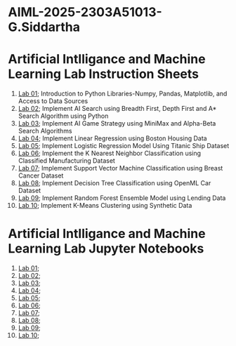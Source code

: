 # AIML-2025-2303A51013-G.Siddartha
# Artificial Intlligance and Machine Learning Lab Instruction Sheets
1. [Lab 01](https://github.com/2303A51013/AIML-2025/blob/main/AIML_A1.pdf); Introduction to Python Libraries-Numpy, Pandas, Matplotlib, and Access to Data Sources
2. [Lab 02](https://github.com/2303A51013/AIML-2025/blob/main/AIML_A2.pdf); Implement AI Search using Breadth First, Depth First and A* Search Algorithm using Python
3. [Lab 03](https://github.com/2303A51013/AIML-2025/blob/main/AIML_A3.pdf); Implement AI Game Strategy using MiniMax and Alpha-Beta Search Algorithms
4. [Lab 04](https://github.com/2303A51013/AIML-2025/blob/main/AIML_A4.pdf); Implement Linear Regression using Boston Housing Data
5. [Lab 05](https://github.com/2303A51013/AIML-2025/blob/main/AIML_A5.pdf); Implement Logistic Regression Model Using Titanic Ship Dataset
6. [Lab 06](https://github.com/2303A51013/AIML-2025/blob/main/AIML_A6.pdf); Implement the K Nearest Neighbor Classification using Classified Manufacturing Dataset
7. [Lab 07](https://github.com/2303A51013/AIML-2025/blob/main/AIML_A7.pdf); Implement Support Vector Machine Classification using Breast Cancer Dataset
8. [Lab 08](https://github.com/2303A51013/AIML-2025/blob/main/AIML_A8.pdf); Implement Decision Tree Classification using OpenML Car Dataset
9. [Lab 09](https://github.com/2303A51013/AIML-2025/blob/main/AIML_A9.pdf); Implement Random Forest Ensemble Model using Lending Data
10. [Lab 10](https://github.com/2303A51013/AIML-2025/blob/main/AIML_A10.pdf);  Implement K-Means Clustering using Synthetic Data

# Artificial Intlligance and Machine Learning Lab Jupyter Notebooks
1. [Lab 01](https://github.com/2303A51013/AIML-2025/blob/main/AIML_LAB01.ipynb);
2. [Lab 02](https://github.com/2303A51013/AIML-2025/blob/main/AIML_LAB02.ipynb);
3. [Lab 03](https://github.com/2303A51013/AIML-2025/blob/main/AIML_LAB03.ipynb);
4. [Lab 04](https://github.com/2303A51013/AIML-2025/blob/main/AIML_LAB04.ipynb);
5. [Lab 05](https://github.com/2303A51013/AIML-2025/blob/main/AIML_LAB05.ipynb);
6. [Lab 06](https://github.com/2303A51013/AIML-2025/blob/main/AIML_LAB06.ipynb);
7. [Lab 07](https://github.com/2303A51013/AIML-2025/blob/main/AIML_LAB07.ipynb);
8. [Lab 08](https://github.com/2303A51013/AIML-2025/blob/main/AIML_LAB08.ipynb);
9. [Lab 09](https://github.com/2303A51013/AIML-2025/blob/main/AIML_LAB09.ipynb);
10. [Lab 10]();
